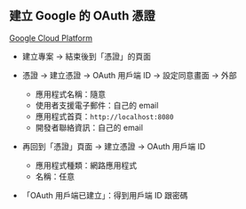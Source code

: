 ## 建立 Google 的 OAuth 憑證
[Google Cloud Platform](https://console.cloud.google.com/)
- 建立專案 -> 結束後到「憑證」的頁面
- 憑證 -> 建立憑證 -> OAuth 用戶端 ID -> 設定同意畫面 -> 外部
	- 應用程式名稱：隨意
	- 使用者支援電子郵件：自己的 email
	- 應用程式首頁：`http://localhost:8080`
	- 開發者聯絡資訊：自己的 email

- 再回到「憑證」頁面 -> 建立憑證 -> OAuth 用戶端 ID
	- 應用程式種類：網路應用程式
	- 名稱：任意
- 「OAuth 用戶端已建立」：得到用戶端 ID 跟密碼
